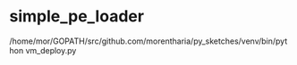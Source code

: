 # simple_pe_loader

/home/mor/GOPATH/src/github.com/morentharia/py_sketches/venv/bin/python vm_deploy.py

